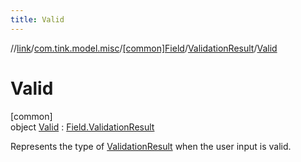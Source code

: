 ```yaml
---
title: Valid
---
```

//[link](../../../../../index.html)/[com.tink.model.misc](../../../index.html)/[[common]Field](../../index.html)/[ValidationResult](../index.html)/[Valid](index.html)



# Valid



[common]\
object [Valid](index.html) : [Field.ValidationResult](../index.html)

Represents the type of [ValidationResult](../index.html) when the user input is valid.


